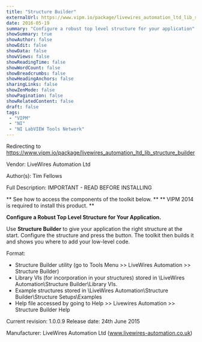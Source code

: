 ```yaml
---
title: "Structure Builder"
externalUrl: https://www.vipm.io/package/livewires_automation_ltd_lib_structure_builder
date: 2016-05-19
summary: "Configure a robust top level structure for your application"
showSummary: true
showAuthor: false
showEdit: false
showData: false
showViews: false
showReadingTime: false
showWordCount: false
showBreadcrumbs: false
showHeadingAnchors: false
sharingLinks: false
showZenMode: false
showPagination: false
showRelatedContent: false
draft: false
tags:
 - "VIPM"
 - "NI"
 - "NI LabVIEW Tools Network"
---
```


Redirecting to https://www.vipm.io/package/livewires_automation_ltd_lib_structure_builder

Vendor: LiveWires Automation Ltd

Author(s): Tim Fellows
 
Full Description:
IMPORTANT - READ BEFORE INSTALLING

**  See how to access the components of the toolkit below. **
** VIPM 2014 is required to install this product. **


**Configure a Robust Top Level Structure for Your Application.**

Use **Structure Builder** to give your application the right structure at the start.  Configure the structure and press the <Build> button.  The toolkit then builds it and shows you where to add your low-level code.

Format:
 -  Structure Builder utility (go to Tools Menu >> LiveWires Automation >> Structure Builder)
 -  Library VIs (for incorporation in your structures) stored in <Public Application Data>\\LiveWires Automation\\Structure Builder\\Library VIs.
 -  Example structures stored in <Public Application Data>\\LiveWires Automation\\Structure Builder\\Structure Setups\\Examples
 -  Help file accessed by going to Help >> Livewires Automation >> Structure Builder Help

Current revision: 1.0.0.9
Release date: 24th June 2015

Manufacturer: LiveWires Automation Ltd (www.livewires-automation.co.uk)